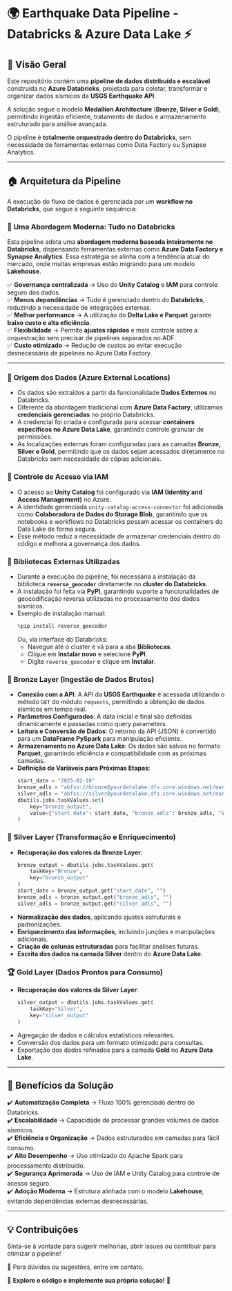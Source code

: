 # 🌍 **Earthquake Data Pipeline - Databricks & Azure Data Lake** ⚡

## 📌 Visão Geral

Este repositório contém uma **pipeline de dados distribuída e escalável** construída no **Azure Databricks**, projetada para coletar, transformar e organizar dados sísmicos da **USGS Earthquake API**.

A solução segue o modelo **Medallion Architecture** (**Bronze, Silver e Gold**), permitindo ingestão eficiente, tratamento de dados e armazenamento estruturado para análise avançada.

O pipeline é **totalmente orquestrado dentro do Databricks**, sem necessidade de ferramentas externas como Data Factory ou Synapse Analytics.

---

## 🏠 Arquitetura da Pipeline

A execução do fluxo de dados é gerenciada por um **workflow no Databricks**, que segue a seguinte sequência:

### 🔹 **Uma Abordagem Moderna: Tudo no Databricks**

Esta pipeline adota uma **abordagem moderna baseada inteiramente no Databricks**, dispensando ferramentas externas como **Azure Data Factory e Synapse Analytics**. Essa estratégia se alinha com a tendência atual do mercado, onde muitas empresas estão migrando para um modelo **Lakehouse**.

✅ **Governança centralizada** → Uso do **Unity Catalog** e **IAM** para controle seguro dos dados.  
✅ **Menos dependências** → Tudo é gerenciado dentro do **Databricks**, reduzindo a necessidade de integrações externas.  
✅ **Melhor performance** → A utilização do **Delta Lake e Parquet** garante **baixo custo e alta eficiência**.  
✅ **Flexibilidade** → Permite **ajustes rápidos** e mais controle sobre a orquestração sem precisar de pipelines separados no ADF.  
✅ **Custo otimizado** → Redução de custos ao evitar execução desnecessária de pipelines no Azure Data Factory.

---

### 🔹 **Origem dos Dados (Azure External Locations)**

- Os dados são extraídos a partir da funcionalidade **Dados Externos** no Databricks.
- Diferente da abordagem tradicional com **Azure Data Factory**, utilizamos **credenciais gerenciadas** no próprio Databricks.
- A credencial foi criada e configurada para acessar **containers específicos no Azure Data Lake**, garantindo controle granular de permissões.
- As localizações externas foram configuradas para as camadas **Bronze, Silver e Gold**, permitindo que os dados sejam acessados diretamente no Databricks sem necessidade de cópias adicionais.

### 🔹 **Controle de Acesso via IAM**

- O acesso ao **Unity Catalog** foi configurado via **IAM (Identity and Access Management)** no Azure.
- A identidade gerenciada `unity-catalog-access-connector` foi adicionada como **Colaboradora de Dados do Storage Blob**, garantindo que os notebooks e workflows no Databricks possam acessar os containers do Data Lake de forma segura.
- Esse método reduz a necessidade de armazenar credenciais dentro do código e melhora a governança dos dados.

### 🔹 **Bibliotecas Externas Utilizadas**

- Durante a execução do pipeline, foi necessária a instalação da biblioteca **`reverse_geocoder`** diretamente no **cluster do Databricks**.
- A instalação foi feita via **PyPI**, garantindo suporte a funcionalidades de geocodificação reversa utilizadas no processamento dos dados sísmicos.
- Exemplo de instalação manual:
  ```python
  %pip install reverse_geocoder
  ```
  Ou, via interface do Databricks:
  - Navegue até o cluster e vá para a aba **Bibliotecas**.
  - Clique em **Instalar novo** e selecione **PyPI**.
  - Digite `reverse_geocoder` e clique em **Instalar**.

### 🔸 **Bronze Layer (Ingestão de Dados Brutos)**

- **Conexão com a API**: A API da **USGS Earthquake** é acessada utilizando o método `GET` do módulo `requests`, permitindo a obtenção de dados sísmicos em tempo real.
- **Parâmetros Configurados**: A data inicial e final são definidas dinamicamente e passadas como query parameters.
- **Leitura e Conversão de Dados**: O retorno da API (JSON) é convertido para um **DataFrame PySpark** para manipulação eficiente.
- **Armazenamento no Azure Data Lake**: Os dados são salvos no formato **Parquet**, garantindo eficiência e compatibilidade com as próximas camadas.
- **Definição de Variáveis para Próximas Etapas**:
  ```python
  start_date = "2025-02-10"
  bronze_adls = "abfss://bronze@yourdatalake.dfs.core.windows.net/earthquake_data"
  silver_adls = "abfss://silver@yourdatalake.dfs.core.windows.net/earthquake_data"
  dbutils.jobs.taskValues.set(
      key="bronze_output",
      value={"start_date": start_date, "bronze_adls": bronze_adls, "silver_adls": silver_adls}
  )
  ```

### 🔸 **Silver Layer (Transformação e Enriquecimento)**

- **Recuperação dos valores da Bronze Layer**:
  ```python
  bronze_output = dbutils.jobs.taskValues.get(
      taskKey="Bronze",
      key="bronze_output"
  )
  start_date = bronze_output.get("start_date", "")
  bronze_adls = bronze_output.get("bronze_adls", "")
  silver_adls = bronze_output.get("silver_adls", "")
  ```
- **Normalização dos dados**, aplicando ajustes estruturais e padronizações.
- **Enriquecimento das informações**, incluindo junções e manipulações adicionais.
- **Criação de colunas estruturadas** para facilitar análises futuras.
- **Escrita dos dados na camada Silver** dentro do **Azure Data Lake**.

### 🏆 **Gold Layer (Dados Prontos para Consumo)**

- **Recuperação dos valores da Silver Layer**:
  ```python
  silver_output = dbutils.jobs.taskValues.get(
      taskKey="Silver",
      key="silver_output"
  )
  ```
- Agregação de dados e cálculos estatísticos relevantes.
- Conversão dos dados para um formato otimizado para consultas.
- Exportação dos dados refinados para a camada **Gold** no **Azure Data Lake**.

---

## 🚀 Benefícios da Solução

✔️ **Automatização Completa** → Fluxo 100% gerenciado dentro do Databricks.  
✔️ **Escalabilidade** → Capacidade de processar grandes volumes de dados sísmicos.  
✔️ **Eficiência e Organização** → Dados estruturados em camadas para fácil consumo.  
✔️ **Alto Desempenho** → Uso otimizado do Apache Spark para processamento distribuído.  
✔️ **Segurança Aprimorada** → Uso de IAM e Unity Catalog para controle de acesso seguro.  
✔️ **Adoção Moderna** → Estrutura alinhada com o modelo **Lakehouse**, evitando dependências externas desnecessárias.

---

## 💡 Contribuições

Sinta-se à vontade para sugerir melhorias, abrir issues ou contribuir para otimizar a pipeline!

📩 Para dúvidas ou sugestões, entre em contato.

🔗 **Explore o código e implemente sua própria solução!** 🚀

